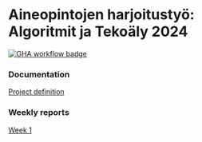 # Aineopintojen harjoitustyö: Algoritmit ja Tekoäly 2024

[![GHA workflow badge](https://github.com/Tartsi/tiralab/workflows/CI/badge.svg)](https://github.com/Tartsi/tiralab/actions/workflows/main.yml)

### Documentation

[Project definition](./documentation/definition.md)

### Weekly reports

[Week 1](./documentation/report_week1.md)
